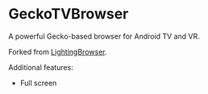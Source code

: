 # GeckoTVBrowser
A powerful Gecko-based browser for Android TV and VR. 

Forked from [LightingBrowser](https://github.com/threethan/LightningBrowser).  

Additional features:  
- Full screen
